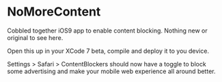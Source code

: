 # NoMoreContent
Cobbled together iOS9 app to enable content blocking. Nothing new or original to see here.


Open this up in your XCode 7 beta, compile and deploy it to you device.  

Settings > Safari > ContentBlockers should now have a toggle to block some advertising and 
make your mobile web experience all around better.
